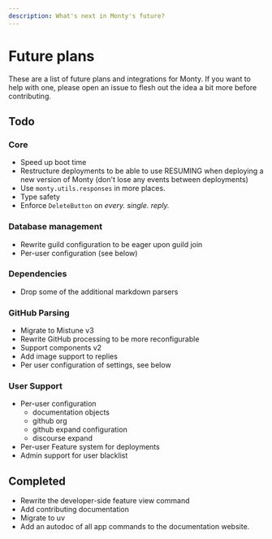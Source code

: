```yaml
---
description: What's next in Monty's future?
---
```


# Future plans

These are a list of future plans and integrations for Monty. If you want to help
with one, please open an issue to flesh out the idea a bit more before
contributing.

## Todo

### Core

- Speed up boot time
- Restructure deployments to be able to use RESUMING when deploying a new
    version of Monty (don't lose any events between deployments)
- Use `monty.utils.responses` in more places.
- Type safety
- Enforce `DeleteButton` on *every. single. reply.*

### Database management

- Rewrite guild configuration to be eager upon guild join
- Per-user configuration (see below)

### Dependencies

- Drop some of the additional markdown parsers

### GitHub Parsing

- Migrate to Mistune v3
- Rewrite GitHub processing to be more reconfigurable
- Support components v2
- Add image support to replies
- Per user configuration of settings, see below

### User Support

- Per-user configuration
    - documentation objects
    - github org
    - github expand configuration
    - discourse expand
- Per-user Feature system for deployments
- Admin support for user blacklist

## Completed

- Rewrite the developer-side feature view command
- Add contributing documentation
- Migrate to uv
- Add an autodoc of all app commands to the documentation website.
